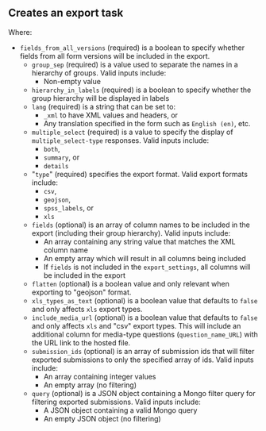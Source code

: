 ## Creates an export task

Where:
* `fields_from_all_versions` (required) is a boolean to specify whether fields from all form versions will be included in the export.
    * `group_sep` (required) is a value used to separate the names in a hierarchy of groups. Valid inputs include:
        * Non-empty value
    * `hierarchy_in_labels` (required) is a boolean to specify whether the group hierarchy will be displayed in labels
    * `lang` (required) is a string that can be set to:
        * `_xml` to have XML values and headers, or
        * Any translation specified in the form such as `English (en)`, etc.
    * `multiple_select` (required) is a value to specify the display of `multiple_select-type` responses. Valid inputs include:
        * `both`,
        * `summary`, or
        * `details`
    * "`type`" (required) specifies the export format. Valid export formats include:
        * `csv`,
        * `geojson`,
        * `spss_labels`, or
        * `xls`
    * `fields` (optional) is an array of column names to be included in the export (including their group hierarchy). Valid inputs include:
        * An array containing any string value that matches the XML column name
        * An empty array which will result in all columns being included
        * If `fields` is not included in the `export_settings`, all columns will be included in the export
    * `flatten` (optional) is a boolean value and only relevant when exporting to "geojson" format.
    * `xls_types_as_text` (optional) is a boolean value that defaults to `false` and only affects `xls` export types.
    * `include_media_url` (optional) is a boolean value that defaults to `false` and only affects `xls` and "csv" export types. This will include an additional column for media-type questions (`question_name_URL`) with the URL link to the hosted file.
    * `submission_ids` (optional) is an array of submission ids that will filter exported submissions to only the specified array of ids. Valid inputs include:
        * An array containing integer values
        * An empty array (no filtering)
    * `query` (optional) is a JSON object containing a Mongo filter query for filtering exported submissions. Valid inputs include:
        * A JSON object containing a valid Mongo query
        * An empty JSON object (no filtering)
